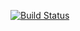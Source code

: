 [![Build Status](https://travis-ci.org/simon-perriard/mini-bootcamp.svg?branch=master)](https://travis-ci.org/simon-perriard/mini-bootcamp)
